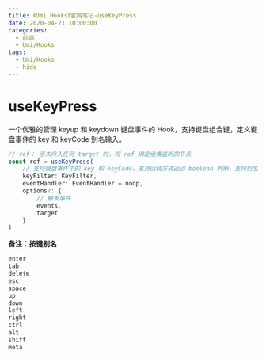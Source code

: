 ```yaml
---
title: 《Umi Hooks》官网笔记-useKeyPress
date: 2020-04-21 10:00:00
categories:
  - 前端
  - Umi/Hooks
tags:
  - Umi/Hooks
  - hide
---
```

# useKeyPress

一个优雅的管理 keyup 和 keydown 键盘事件的 Hook，支持键盘组合键，定义键盘事件的 key 和 keyCode 别名输入。

```js
// ref：	当未传入任何 target 时，将 ref 绑定给需监听的节点
const ref = useKeyPress(
    // 支持键盘事件中的 key 和 keyCode，支持回调方式返回 boolean 判断，支持别名使用
	keyFilter: KeyFilter,
    eventHandler: EventHandler = noop,
    options?: {
	    // 触发事件
    	events,
    	target
    }
)
```

**备注：按键别名**

```tex
enter
tab
delete
esc
space
up
down
left
right
ctrl
alt
shift
meta
```

